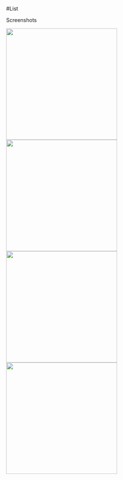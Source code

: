 #List

Screenshots

<img src="https://camo.githubusercontent.com/33a22ab92b21af0e18877020f58f554a18daa3bd/687474703a2f2f692e696d6775722e636f6d2f4268646c4c45382e706e6725323025374325323077696474683d313030" alt="" data-canonical-src="http://i.imgur.com/BhdlLE8.png%20%7C%20width=100" width="300">

<img src="https://camo.githubusercontent.com/188087bdce526386aad84012e29e9f5722998768/687474703a2f2f692e696d6775722e636f6d2f527a44486275442e706e6725323025374325323077696474683d313030" alt="" data-canonical-src="http://i.imgur.com/RzDHbuD.png%20%7C%20width=100" width="300">


<img src="https://camo.githubusercontent.com/128157ecc30af7f964e3cff9eedb588c8854e6d0/687474703a2f2f692e696d6775722e636f6d2f32535a723941372e706e6725323025374325323077696474683d313030" alt="" data-canonical-src="http://i.imgur.com/2SZr9A7.png%20%7C%20width=100" width="300">

<img src="https://camo.githubusercontent.com/adcbc3715af434c803332d7ea10ad671d6e66d3e/687474703a2f2f692e696d6775722e636f6d2f6575564539537a2e706e6725323025374325323077696474683d313030" alt="" data-canonical-src="http://i.imgur.com/euVE9Sz.png%20%7C%20width=100" width="300">
